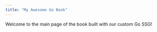 ```yaml
---
title: "My Awesome Go Book"
---
```

Welcome to the main page of the book built with our custom Go SSG!